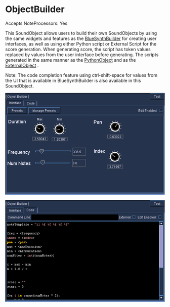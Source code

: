 # ObjectBuilder

Accepts NoteProcessors: Yes

This SoundObject allows users to build their own SoundObjects by using
the same widgets and features as the
[BlueSynthBuilder](#blueSynthBuilder) for creating user interfaces, as
well as using either Python script or External Script for the score
generation. When generating score, the script has token values replaced
by values from the user interface before generating. The scripts
generated in the same manner as the [PythonObject](#pythonObject) and as
the [ExternalObject](#externalSoundObject) .

Note: The code completion feature using ctrl-shift-space for values from
the UI that is available in BlueSynthBuilder is also available in this
SoundObject.

![](../../../images/objectBuilderUI.png)

![](../../../images/objectBuilderCode.png)
